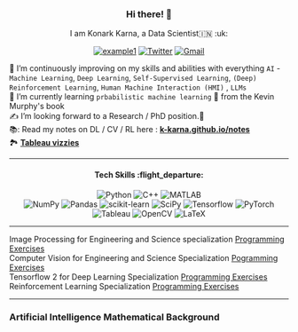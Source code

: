 <h3 align = "center"> Hi there! 👋 </h3>
<p align = 'center'>I am Konark Karna, a Data Scientist🇮🇳 :uk:</p>
<div align="center">

  <a href="https://linkedin.com/in/k-karna">![example1](https://img.shields.io/badge/linkedin-%230077B5.svg?style=for-the-badge&logo=linkedin&logoColor=white)</a>
  <a href="https://twitter.com/konarkkarna">![Twitter](https://img.shields.io/badge/Twitter-%231DA1F2.svg?style=for-the-badge&logo=Twitter&logoColor=white)</a>
  <a href="mailto:konarkkarna1@gmail.com">![Gmail](https://img.shields.io/badge/Gmail-D14836?style=for-the-badge&logo=gmail&logoColor=white)</a>

</div>



🔭 I’m continuously improving on my skills and abilities with everything `AI` - ``Machine Learning``, ``Deep Learning``, ``Self-Supervised Learning``, ``(Deep) Reinforcement Learning``, ``Human Machine Interaction (HMI)`` ,  ``LLMs``<br> 
🌱 I’m currently learning ``prbabilistic machine learning`` :robot: from the Kevin Murphy's book <br>
:writing_hand: I’m looking forward to a Research / PhD position.:crossed_fingers: <br>
📚: Read my notes on DL / CV / RL here : [**k-karna.github.io/notes**](https://k-karna.github.io/notes.html) <br>
:national_park: [**Tableau vizzies**](https://public.tableau.com/app/profile/konark.karna#!/) <br>

---


<h4 align = "center"> Tech Skills :flight_departure:</h4>
<div align = 'center'>

![Python](https://img.shields.io/badge/python-3670A0?style=for-the-badge&logo=python&logoColor=ffdd54)
![C++](https://img.shields.io/badge/c++-%2300599C.svg?style=for-the-badge&logo=c%2B%2B&logoColor=white)
![MATLAB](https://img.shields.io/badge/MATLAB-100000?style=for-the-badge&logo=MATLAB&logoColor=white&labelColor=black&color=170C0C) <br>
![NumPy](https://img.shields.io/badge/numpy-%23013243.svg?style=for-the-badge&logo=numpy&logoColor=white)
![Pandas](https://img.shields.io/badge/pandas-%23150458.svg?style=for-the-badge&logo=pandas&logoColor=white)
![scikit-learn](https://img.shields.io/badge/scikit--learn-%23F7931E.svg?style=for-the-badge&logo=scikit-learn&logoColor=white)
![SciPy](https://img.shields.io/badge/SciPy-%230C55A5.svg?style=for-the-badge&logo=scipy&logoColor=%white)
![Tensorflow](https://img.shields.io/badge/TensorFlow-FF6F00?style=for-the-badge&logo=tensorflow&logoColor=white) 
![PyTorch](https://img.shields.io/badge/PyTorch-%23EE4C2C.svg?style=for-the-badge&logo=PyTorch&logoColor=white) <br>
![Tableau](https://img.shields.io/badge/Tableau-E97627?style=for-the-badge&logo=Tableau&logoColor=white)
![OpenCV](https://img.shields.io/badge/OpenCV-27338e?style=for-the-badge&logo=OpenCV&logoColor=white)
![LaTeX](https://img.shields.io/badge/latex-%23008080.svg?style=for-the-badge&logo=latex&logoColor=white)



</div>

---
Image Processing for Engineering and Science specialization [Programming Exercises](https://github.com/k-karna/img_processing_computer_vision/tree/main/Image%20Processing%20Specialization)<br>
Computer Vision for Engineering and Science Specialization [Pogramming Exercises](https://github.com/k-karna/img_processing_computer_vision/tree/main/Computer%20Vision%20Specialization)<br>
Tensorflow 2 for Deep Learning Specialization [Programming Exercises](https://github.com/k-karna/tensorflow2_dl)<br>
Reinforcement Learning Specialization [Programming Exercises](https://github.com/k-karna/reinforcement_learning)<br>

---
<h3>Artificial Intelligence Mathematical Background</h3>
